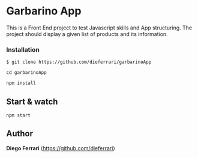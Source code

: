 # Garbarino App

This is a Front End project to test Javascript skills and App structuring. The project should display a given list of products and its information.


### Installation
```
$ git clone https://github.com/dieferrari/garbarinoApp

cd garbarinoApp

npm install
```


## Start & watch

```
npm start
```

## Author

**Diego Ferrari** (https://github.com/dieferrari)